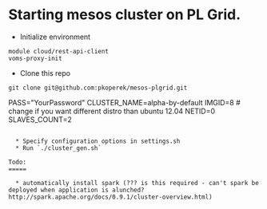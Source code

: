 Starting mesos cluster on PL Grid.
==================================

  * Initialize environment

```
module cloud/rest-api-client
voms-proxy-init
```

  * Clone this repo

```
git clone git@github.com:pkoperek/mesos-plgrid.git
```
PASS="YourPassword"
CLUSTER_NAME=alpha-by-default
IMGID=8 # change if you want different distro than ubuntu 12.04
NETID=0
SLAVES_COUNT=2
```

  * Specify configuration options in settings.sh
  * Run `./cluster_gen.sh`

Todo:
=====

  * automatically install spark (??? is this required - can't spark be deployed when application is alunched? http://spark.apache.org/docs/0.9.1/cluster-overview.html)
